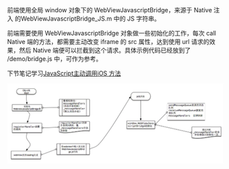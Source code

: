 前端使用全局 window 对象下的 WebViewJavascriptBridge，来源于 Native 注入 的WebViewJavascriptBridge_JS.m 中的 JS 字符串。

前端需要使用 WebViewJavascriptBridge 对象做一些初始化的工作，每次 call Native 端的方法，都需要主动改变 iframe 的 src 属性，达到使用 url 请求的效果，然后 Native 端便可以拦截到这个请求。具体示例代码已经放到了 /demo/bridge.js 中，可作为参考。

下节笔记学习[JavaScript主动调用iOS 方法](https://github.com/zhaoyiming0803/into-WebViewJavascriptBridge/blob/master/docs/JavaScript%E4%B8%BB%E5%8A%A8%E8%B0%83%E7%94%A8iOS%20%E6%96%B9%E6%B3%95.md)

![bridge初始化流程图](https://github.com/zhaoyiming0803/into-WebViewJavascriptBridge/blob/master/docs/images/bridge%E5%88%9D%E5%A7%8B%E5%8C%96%E6%B5%81%E7%A8%8B%E5%9B%BE.png)